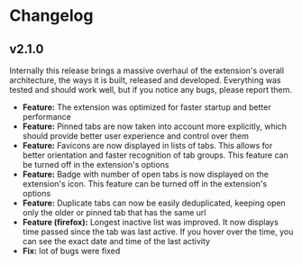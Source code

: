 # Changelog

## v2.1.0

Internally this release brings a massive overhaul of the extension's overall architecture, the ways it is built, released and developed. Everything was tested and should work well, but if you notice any bugs, please report them.

- **Feature:** The extension was optimized for faster startup and better performance
- **Feature:** Pinned tabs are now taken into account more explicitly, which should provide better user experience and control over them
- **Feature:** Favicons are now displayed in lists of tabs. This allows for better orientation and faster recognition of tab groups. This feature can be turned off in the extension's options
- **Feature:** Badge with number of open tabs is now displayed on the extension's icon. This feature can be turned off in the extension's options
- **Feature:** Duplicate tabs can now be easily deduplicated, keeping open only the older or pinned tab that has the same url
- **Feature (firefox):** Longest inactive list was improved. It now displays time passed since the tab was last active. If you hover over the time, you can see the exact date and time of the last activity
- **Fix:** lot of bugs were fixed
